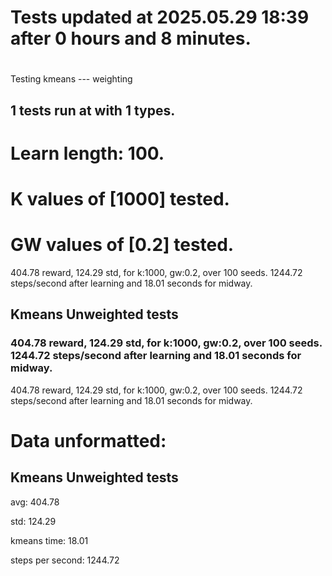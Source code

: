 # Tests updated at 2025.05.29 18:39 after 0 hours and 8 minutes.
# 
Testing kmeans --- weighting
## 1 tests run at with 1 types.
# Learn length: 100.
# K values of [1000] tested.
# GW values of [0.2] tested.

404.78 reward, 124.29 std, for k:1000, gw:0.2, over 100 seeds.  1244.72 steps/second after learning and 18.01 seconds for midway.


## Kmeans Unweighted tests
### 404.78 reward, 124.29 std, for k:1000, gw:0.2, over 100 seeds.  1244.72 steps/second after learning and 18.01 seconds for midway.

404.78 reward, 124.29 std, for k:1000, gw:0.2, over 100 seeds.  1244.72 steps/second after learning and 18.01 seconds for midway.


# Data unformatted:



## Kmeans Unweighted tests
avg:
404.78

std:
124.29

kmeans time:
18.01

steps per second:
1244.72
